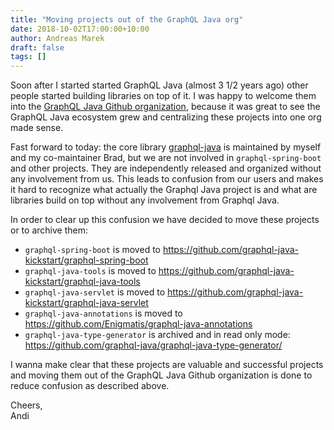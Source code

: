```yaml
---
title: "Moving projects out of the GraphQL Java org"
date: 2018-10-02T17:00:00+10:00
author: Andreas Marek
draft: false
tags: []
---
```


Soon after I started started GraphQL Java (almost 3 1/2 years ago) other people started building libraries on top of it. I was happy to welcome them into the [GraphQL Java Github organization](https://github.com/graphql-java/), because it was great to see the GraphQL Java ecosystem grew and centralizing these projects into one org made sense.

Fast forward to today: the core library [graphql-java](https://github.com/graphql-java/graphql-java) is maintained by myself and my co-maintainer Brad, but we are not involved in `graphql-spring-boot` and other projects. They are independently released and organized without any involvement from us. This leads to confusion from our users and makes it hard to recognize what actually the Graphql Java project is and what are libraries build on top without any involvement from Graphql Java.

In order to clear up this confusion we have decided to move these projects or to archive them:

- `graphql-spring-boot` is moved to https://github.com/graphql-java-kickstart/graphql-spring-boot
- `graphql-java-tools` is moved to https://github.com/graphql-java-kickstart/graphql-java-tools 
- `graphql-java-servlet` is moved to https://github.com/graphql-java-kickstart/graphql-java-servlet 
- `graphql-java-annotations` is moved to https://github.com/Enigmatis/graphql-java-annotations
- `graphql-java-type-generator` is archived and  in read only mode: https://github.com/graphql-java/graphql-java-type-generator/ 

I wanna make clear that these projects are valuable and successful projects and moving them out of the GraphQL Java Github organization is done to reduce confusion as described above.


Cheers,<br>
Andi
